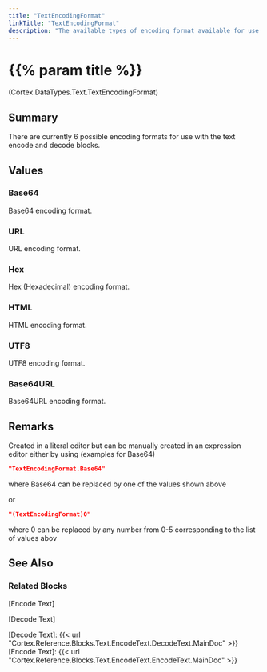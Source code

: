 ```yaml
---
title: "TextEncodingFormat"
linkTitle: "TextEncodingFormat"
description: "The available types of encoding format available for use with text encode and decode blocks."
---
```


# {{% param title %}}

<p class="namespace">(Cortex.DataTypes.Text.TextEncodingFormat)</p>

## Summary

There are currently 6 possible encoding formats for use with the text encode and decode blocks.

## Values

### Base64

Base64 encoding format.

### URL

URL encoding format.

### Hex

Hex (Hexadecimal) encoding format.

### HTML

HTML encoding format.

### UTF8

UTF8 encoding format.

### Base64URL

Base64URL encoding format.

## Remarks

Created in a literal editor but can be manually created in an expression editor either by using (examples for Base64)

```json
"TextEncodingFormat.Base64"
```

where Base64 can be replaced by one of the values shown above

or

```json
"(TextEncodingFormat)0"
```
where 0 can be replaced by any number from 0-5 corresponding to the list of values abov

## See Also

### Related Blocks

[Encode Text]

[Decode Text]

[Decode Text]: {{< url "Cortex.Reference.Blocks.Text.EncodeText.DecodeText.MainDoc" >}}
[Encode Text]: {{< url "Cortex.Reference.Blocks.Text.EncodeText.EncodeText.MainDoc" >}}
